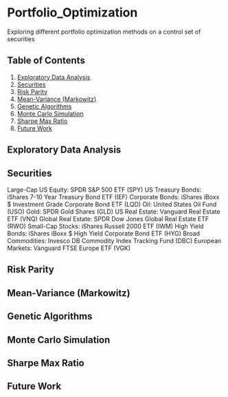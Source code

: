 # Portfolio_Optimization
 Exploring different portfolio optimization methods on a control set of securities
 
 ## Table of Contents

1. [Exploratory Data Analysis](#exploratory-data-analysis)
2. [Securities](#securities)
3. [Risk Parity](#risk-parity)
4. [Mean-Variance (Markowitz)](#mean-variance-(markowitz))
5. [Genetic Algorithms](#genetic-algorithms)
6. [Monte Carlo Simulation](#monte-carlo-simulation)
7. [Sharpe Max Ratio](#sharpe-max-ratio)
8. [Future Work](#future-work)

## Exploratory Data Analysis

## Securities
Large-Cap US Equity: SPDR S&P 500 ETF (SPY)
US Treasury Bonds: iShares 7-10 Year Treasury Bond ETF (IEF)
Corporate Bonds: iShares iBoxx $ Investment Grade Corporate Bond ETF (LQD)
Oil: United States Oil Fund (USO)
Gold: SPDR Gold Shares (GLD)
US Real Estate: Vanguard Real Estate ETF (VNQ)
Global Real Estate: SPDR Dow Jones Global Real Estate ETF (RWO)
Small-Cap Stocks: iShares Russell 2000 ETF (IWM)
High Yield Bonds: iShares iBoxx $ High Yield Corporate Bond ETF (HYG)
Broad Commodities: Invesco DB Commodity Index Tracking Fund (DBC)
European Markets: Vanguard FTSE Europe ETF (VGK)

## Risk Parity 

## Mean-Variance (Markowitz)

## Genetic Algorithms

## Monte Carlo Simulation

## Sharpe Max Ratio

## Future Work